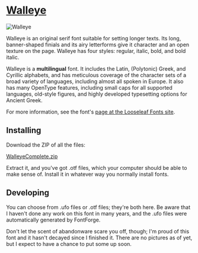# [Walleye](http://looseleaf.chuckmasterson.com/walleye)

![Walleye](http://looseleaf.chuckmasterson.com/images/WalleyeSingingfish.png)

Walleye is an original serif font suitable for setting longer texts. Its long,
banner-shaped finials and its airy letterforms give it character and an open
texture on the page. Walleye has four styles: regular, italic, bold, and bold
italic.

Walleye is a **multilingual** font. It includes the Latin, (Polytonic) Greek,
and Cyrillic alphabets, and has meticulous coverage of the character sets of a
broad variety of languages, including almost all spoken in Europe. It also has
many OpenType features, including small caps for all supported languages,
old-style figures, and highly developed typesetting options for Ancient Greek.

For more information, see the font's [page at the Looseleaf Fonts
site](http://looseleaf.chuckmasterson.com/walleye).

## Installing

Download the ZIP of all the files:

[WalleyeComplete.zip](https://github.com/chuckmasterson/walleye/raw/master/WalleyeComplete.zip)

Extract it, and you've got .otf files, which your computer should be able to make sense of. Install it in whatever way you normally install fonts.

## Developing

You can choose from .ufo files or .otf files; they're both here. Be aware that I haven't done any work on this font in many years, and the .ufo files were automatically generated by FontForge.

Don't let the scent of abandonware scare you off, though; I'm proud of this font and it hasn't decayed since I finished it. There are no pictures as of yet, but I expect to have a chance to put some up soon.

